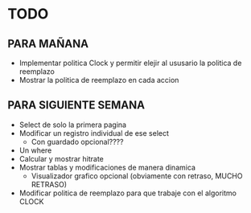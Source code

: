 # TODO

## PARA MAÑANA
- Implementar politica Clock y permitir elejir al ususario la politica de reemplazo
- Mostrar la politica de reemplazo en cada accion

## PARA SIGUIENTE SEMANA
- Select de solo la primera pagina
- Modificar un registro individual de ese select
    - Con guardado opcional????
- Un where
- Calcular y mostrar hitrate
- Mostrar tablas y modificaciones de manera dinamica
    - Visualizador grafico opcional (obviamente con retraso, MUCHO RETRASO)
- Modificar politica de reemplazo para que trabaje con el algoritmo CLOCK
